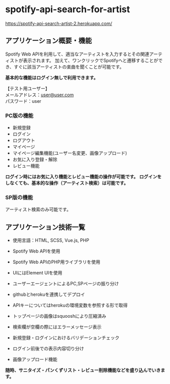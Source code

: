 # spotify-api-search-for-artist
https://spotify-api-search-artist-2.herokuapp.com/

## アプリケーション概要・機能
Spotify Web APIを利用して、適当なアーティストを入力するとその関連アーティストが表示されます。
加えて、ワンクリックでSpotifyへと遷移することができ、すぐに該当アーティストの楽曲を聞くことが可能です。

**基本的な機能はログイン無しで利用できます。**

【テスト用ユーザー】<br>
メールアドレス：user@user.com<br>
パスワード：user<br>

### PC版の機能

- 新規登録
- ログイン
- ログアウト
- マイページ
- マイページ編集機能(ユーザー名変更、画像アップロード)
- お気に入り登録・解除
- レビュー機能

**ログイン時にはお気に入り機能とレビュー機能の操作が可能です。**
**ログインをしなくても、基本的な操作（アーティスト検索）は可能です。**


### SP版の機能

アーティスト検索のみ可能です。


## アプリケーション技術一覧
- 使用言語：HTML, SCSS, Vue.js, PHP
- Spotify Web APIを使用
- Spotify Web APIのPHP用ライブラリを使用
- UIにはElement UIを使用
- ユーザーエージェントによるPC,SPページの振り分け
- githubとherokuを連携してデプロイ
- APIキーについてはherokuの環境変数を参照する形で取得
- トップページの画像はsquooshにより圧縮済み
- 検索欄が空欄の際にはエラーメッセージ表示

- 新規登録・ログインにおけるバリデーションチェック
- ログイン前後での表示内容切り分け
- 画像アップロード機能


**随時、サニタイズ・パンくずリスト・レビュー削除機能などを盛り込んでいきます。**
